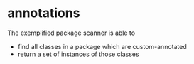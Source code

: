 # annotations
The exemplified package scanner is able to
- find all classes in a package which are custom-annotated
- return a set of instances of those classes
